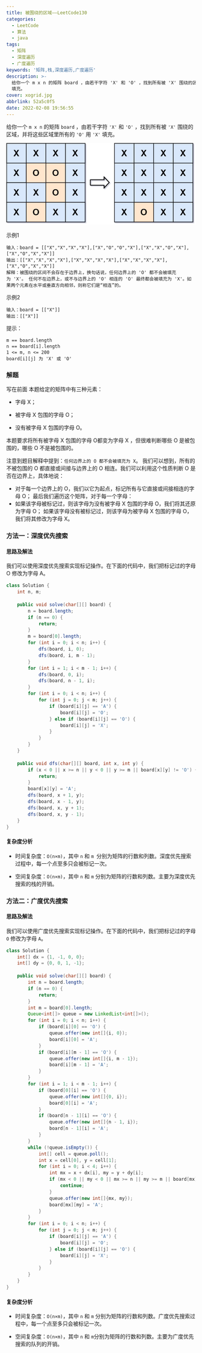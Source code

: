 ```yaml
---
title: 被围绕的区域——LeetCode130
categories:
  - LeetCode
  - 算法
  - java
tags:
  - 矩阵
  - 深度遍历
  - 广度遍历
keywords: '矩阵,栈,深度遍历,广度遍历'
description: >-
  给你一个 m x n 的矩阵 board ，由若干字符 'X' 和 'O' ，找到所有被 'X' 围绕的区域，并将这些区域里所有的 'O' 用 'X'
  填充。
cover: xogrid.jpg
abbrlink: 52a5c0f5
date: 2022-02-08 19:56:55
---
```


给你一个 `m x n` 的矩阵 `board` ，由若干字符 `'X'` 和 `'O'` ，找到所有被 `'X'` 围绕的区域，并将这些区域里所有的 `'O'` 用 `'X'` 填充。

![img](surrounded-regions/xogrid.jpg)


<!-- more -->

示例1

```plaintext
输入：board = [["X","X","X","X"],["X","O","O","X"],["X","X","O","X"],["X","O","X","X"]]
输出：[["X","X","X","X"],["X","X","X","X"],["X","X","X","X"],["X","O","X","X"]]
解释：被围绕的区间不会存在于边界上，换句话说，任何边界上的 'O' 都不会被填充为 'X'。 任何不在边界上，或不与边界上的 'O' 相连的 'O' 最终都会被填充为 'X'。如果两个元素在水平或垂直方向相邻，则称它们是“相连”的。
```

示例2

```plaintext
输入：board = [["X"]]
输出：[["X"]]
```

提示：

```plaintext
m == board.length
n == board[i].length
1 <= m, n <= 200
board[i][j] 为 'X' 或 'O'
```

### 解题

写在前面
本题给定的矩阵中有三种元素：

- 字母 X；

- 被字母 X 包围的字母 O；

- 没有被字母 X 包围的字母 O。

本题要求将所有被字母 X 包围的字母 O都变为字母 X ，但很难判断哪些 O 是被包围的，哪些 O 不是被包围的。

注意到题目解释中提到：`任何边界上的 O 都不会被填充为 X`。 我们可以想到，所有的不被包围的 O 都直接或间接与边界上的 O 相连。我们可以利用这个性质判断 O 是否在边界上，具体地说：

- 对于每一个边界上的 O，我们以它为起点，标记所有与它直接或间接相连的字母 O；
  最后我们遍历这个矩阵，对于每一个字母：
-  如果该字母被标记过，则该字母为没有被字母 X 包围的字母 O，我们将其还原为字母 O；
  如果该字母没有被标记过，则该字母为被字母 X 包围的字母 O，我们将其修改为字母 X。


### 方法一：深度优先搜索

#### 思路及解法

我们可以使用深度优先搜索实现标记操作。在下面的代码中，我们把标记过的字母 O 修改为字母 A。

```java
class Solution {
    int n, m;

    public void solve(char[][] board) {
        n = board.length;
        if (n == 0) {
            return;
        }
        m = board[0].length;
        for (int i = 0; i < n; i++) {
            dfs(board, i, 0);
            dfs(board, i, m - 1);
        }
        for (int i = 1; i < m - 1; i++) {
            dfs(board, 0, i);
            dfs(board, n - 1, i);
        }
        for (int i = 0; i < n; i++) {
            for (int j = 0; j < m; j++) {
                if (board[i][j] == 'A') {
                    board[i][j] = 'O';
                } else if (board[i][j] == 'O') {
                    board[i][j] = 'X';
                }
            }
        }
    }

    public void dfs(char[][] board, int x, int y) {
        if (x < 0 || x >= n || y < 0 || y >= m || board[x][y] != 'O') {
            return;
        }
        board[x][y] = 'A';
        dfs(board, x + 1, y);
        dfs(board, x - 1, y);
        dfs(board, x, y + 1);
        dfs(board, x, y - 1);
    }
}
```

#### 复杂度分析

- 时间复杂度：`O(n×m)`，其中 `n` 和 `m `分别为矩阵的行数和列数。深度优先搜索过程中，每一个点至多只会被标记一次。

- 空间复杂度：`O(n×m)`，其中 `n` 和 `m` 分别为矩阵的行数和列数。主要为深度优先搜索的栈的开销。

### 方法二：广度优先搜索

#### 思路及解法

我们可以使用广度优先搜索实现标记操作。在下面的代码中，我们把标记过的字母 `O` 修改为字母 `A`。

```java
class Solution {
    int[] dx = {1, -1, 0, 0};
    int[] dy = {0, 0, 1, -1};

    public void solve(char[][] board) {
        int n = board.length;
        if (n == 0) {
            return;
        }
        int m = board[0].length;
        Queue<int[]> queue = new LinkedList<int[]>();
        for (int i = 0; i < n; i++) {
            if (board[i][0] == 'O') {
                queue.offer(new int[]{i, 0});
                board[i][0] = 'A';
            }
            if (board[i][m - 1] == 'O') {
                queue.offer(new int[]{i, m - 1});
                board[i][m - 1] = 'A';
            }
        }
        for (int i = 1; i < m - 1; i++) {
            if (board[0][i] == 'O') {
                queue.offer(new int[]{0, i});
                board[0][i] = 'A';
            }
            if (board[n - 1][i] == 'O') {
                queue.offer(new int[]{n - 1, i});
                board[n - 1][i] = 'A';
            }
        }
        while (!queue.isEmpty()) {
            int[] cell = queue.poll();
            int x = cell[0], y = cell[1];
            for (int i = 0; i < 4; i++) {
                int mx = x + dx[i], my = y + dy[i];
                if (mx < 0 || my < 0 || mx >= n || my >= m || board[mx][my] != 'O') {
                    continue;
                }
                queue.offer(new int[]{mx, my});
                board[mx][my] = 'A';
            }
        }
        for (int i = 0; i < n; i++) {
            for (int j = 0; j < m; j++) {
                if (board[i][j] == 'A') {
                    board[i][j] = 'O';
                } else if (board[i][j] == 'O') {
                    board[i][j] = 'X';
                }
            }
        }
    }
}
```

#### 复杂度分析

- 时间复杂度：`O(n×m)`，其中 `n` 和 `m` 分别为矩阵的行数和列数。广度优先搜索过程中，每一个点至多只会被标记一次。

- 空间复杂度：`O(n×m)`，其中 `n` 和 `m`分别为矩阵的行数和列数。主要为广度优先搜索的队列的开销。